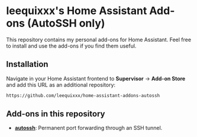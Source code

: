 # leequixxx's Home Assistant Add-ons (AutoSSH only)

This repository contains my personal add-ons for Home Assistant. Feel free to install and use the add-ons if you find them useful.

## Installation

Navigate in your Home Assistant frontend to **Supervisor** -> **Add-on Store** and add this URL as an additional repository:
```txt
https://github.com/leequixxx/home-assistant-addons-autossh
```

## Add-ons in this repository
 - **[autossh](/autossh/README.md)**: Permanent port forwarding through an SSH tunnel.

